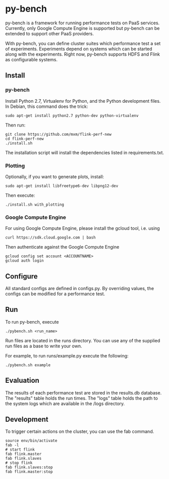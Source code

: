 py-bench
========

py-bench is a framework for running performance tests on PaaS
services. Currently, only Google Compute Engine is supported but py-bench can be
extended to support other PaaS providers.

With py-bench, you can define cluster suites which performance test a set of
experiments. Experiments depend on systems which can be started along with the
experiments. Right now, py-bench supports HDFS and Flink as configurable
systems.

Install
-------

### py-bench

Install Python 2.7, Virtualenv for Python, and the Python development files. In Debian, this command does the trick:

    sudo apt-get install python2.7 python-dev python-virtualenv

Then run:

    git clone https://github.com/mxm/flink-perf-new
    cd flink-perf-new
    ./install.sh

The installation script will install the dependencies listed in requirements.txt.

### Plotting

Optionally, if you want to generate plots, install:

    sudo apt-get install libfreetype6-dev libpng12-dev

Then execute:

    ./install.sh with_plotting

### Google Compute Engine

For using Google Compute Engine, please install the gcloud tool, i.e. using

    curl https://sdk.cloud.google.com | bash

Then authenticate against the Google Compute Engine

    gcloud config set account <ACCOUNTNAME>
    gcloud auth login


Configure
---------

All standard configs are defined in configs.py. By overriding values, the
configs can be modified for a performance test.

Run
---

To run py-bench, execute

    ./pybench.sh <run_name>

Run files are located in the runs directory. You can use any of the
supplied run files as a base to write your own.

For example, to run runs/example.py execute the following:

    ./pybench.sh example


Evaluation
----------

The results of each performance test are stored in the results.db database.  The
"results" table holds the run times. The "logs" table holds the path to the
system logs which are available in the /logs directory.

Development
-----------

To trigger certain actions on the cluster, you can use the fab command.

    source env/bin/activate
    fab -l
    # start flink
    fab flink.master
    fab flink.slaves
    # stop flink
    fab flink.slaves:stop
    fab flink.master:stop
